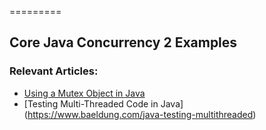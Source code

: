 =========

## Core Java Concurrency 2 Examples

### Relevant Articles: 
- [Using a Mutex Object in Java](https://www.baeldung.com/java-mutex)
- [Testing Multi-Threaded Code in Java] (https://www.baeldung.com/java-testing-multithreaded)

